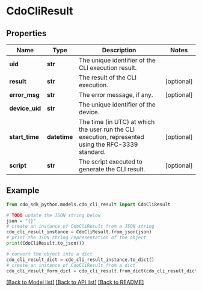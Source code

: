 # CdoCliResult


## Properties

Name | Type | Description | Notes
------------ | ------------- | ------------- | -------------
**uid** | **str** | The unique identifier of the CLI execution result. | 
**result** | **str** | The result of the CLI execution. | [optional] 
**error_msg** | **str** | The error message, if any. | [optional] 
**device_uid** | **str** | The unique identifier of the device. | 
**start_time** | **datetime** | The time (in UTC) at which the user run the CLI execution, represented using the RFC-3339 standard. | [optional] 
**script** | **str** | The script executed to generate the CLI result. | [optional] 

## Example

```python
from cdo_sdk_python.models.cdo_cli_result import CdoCliResult

# TODO update the JSON string below
json = "{}"
# create an instance of CdoCliResult from a JSON string
cdo_cli_result_instance = CdoCliResult.from_json(json)
# print the JSON string representation of the object
print(CdoCliResult.to_json())

# convert the object into a dict
cdo_cli_result_dict = cdo_cli_result_instance.to_dict()
# create an instance of CdoCliResult from a dict
cdo_cli_result_form_dict = cdo_cli_result.from_dict(cdo_cli_result_dict)
```
[[Back to Model list]](../README.md#documentation-for-models) [[Back to API list]](../README.md#documentation-for-api-endpoints) [[Back to README]](../README.md)


